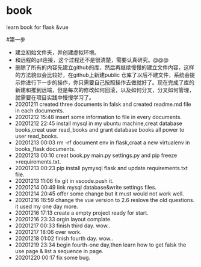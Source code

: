 <!--
 * @Author: dofospider
 * @since: 2020-12-11 15:55:20
 * @lastTime: 2020-12-20 00:18:12
 * @LastAuthor: Do not edit
-->
# book
learn book for flask &amp;vue

#第一步
- 建立初始文件夹，并创建虚拟环境。
- 和远程的git连接，这个过程还不是很清楚，需要认真研究。@@@
- 删除了所有的内容先建立github的库，然后再继续慢慢的建立文件内容，这样的方法貌似会比较好，在github上新建public 仓库了以后不建文件，系统会提示你进行下一步的操作，你只需要自己按照操作去做就好了。现在完成了库的新建和推到远端，但是每次的修改如何回滚，以及如何分叉，分叉如何管理，就需要在项目实践中慢慢学习了。
- 20201211 created three documents in falsk and created readme.md file in each documents.
- 20201212 15:48 insert some information to file in every documents.
- 20201212 22:45 install mysql in my ubuntu machine,creat database books,creat user read_books and grant database books all power to user read_books.
- 20201213 00:03 rm -rf  document env in flask,craat a new virtualenv in books_flask documents.
- 20201213 00:10 creat book.py main.py settings.py and pip freeze >requirements.txt.
- 20201213 00:23 pip install pymysql flask and update requirements.txt file.
- 20201213 11:06 fix git in vscode.push it.
- 20201214 00:49 link mysql database&write settings files.
- 20201214 20:45 offer some change but it must would not work well.
- 20201216 16:59 change the vue version to 2.6 reslove the old questions. it used my one day more. 
- 20201216 17:13 create a empty project ready for start.
- 20201216 23:33 orgin layout complate. 
- 20201217 00:33 finish third day. wow..
- 20201217 18:06 over work.
- 20201218 01:02 finish fourth day. wow..
- 20201219 23:34 begin fourth-one day,then learn how to get falsk the use page & list a sequence in page.
- 20201220 00:17 fix some bug.